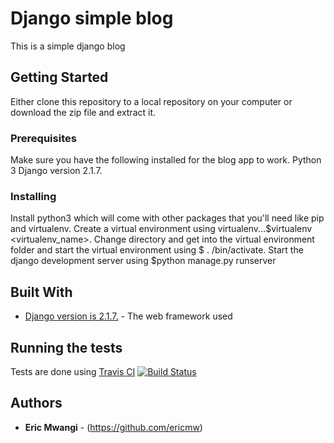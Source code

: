 # Django simple blog

This is a simple django blog 

## Getting Started

Either clone this repository to a local repository on your computer or download the zip file and extract it.

### Prerequisites

Make sure you have the following installed for the blog app to work.
    Python 3
    Django version 2.1.7.

### Installing

Install python3 which will come with other packages that you'll need like pip and virtualenv.
Create a virtual environment using virtualenv...$virtualenv <virtualenv_name>. Change directory and get into the virtual environment folder and start the virtual environment using $ . /bin/activate.
Start the django development server using $python manage.py runserver

## Built With

* [Django version is 2.1.7.](https://www.djangoproject.com/download/) - The web framework used

## Running the tests
Tests are done using <a href="https://travis-ci.org/">Travis CI</a>
[![Build Status](https://travis-ci.com/ericmw/django-blog.svg?branch=master)](https://travis-ci.com/ericmw/django-blog)

## Authors

* **Eric Mwangi** - (https://github.com/ericmw)


